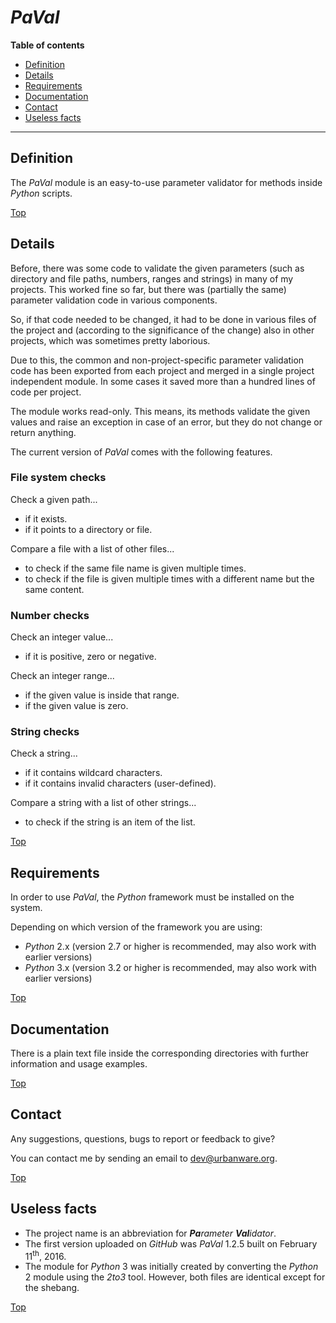 # *PaVal*

**Table of contents**
*   [Definition](#definition)
*   [Details](#details)
*   [Requirements](#requirements)
*   [Documentation](#documentation)
*   [Contact](#contact)
*   [Useless facts](#useless-facts)

----

## Definition

The *PaVal* module is an easy-to-use parameter validator for methods inside *Python* scripts.

[Top](#paval)

## Details

Before, there was some code to validate the given parameters (such as directory and file paths, numbers, ranges and strings) in many of my projects. This worked fine so far, but there was (partially the same) parameter validation code in various components.

So, if that code needed to be changed, it had to be done in various files of the project and (according to the significance of the change) also in other projects, which was sometimes pretty laborious.

Due to this, the common and non-project-specific parameter validation code has been exported from each project and merged in a single project independent module. In some cases it saved more than a hundred lines of code per project.

The module works read-only. This means, its methods validate the given values and raise an exception in case of an error, but they do not change or return anything.

The current version of *PaVal* comes with the following features.

### File system checks

Check a given path...

*   if it exists.
*   if it points to a directory or file.

Compare a file with a list of other files...

*   to check if the same file name is given multiple times.
*   to check if the file is given multiple times with a different name but the same content.

### Number checks

Check an integer value...

*   if it is positive, zero or negative.

Check an integer range...

*   if the given value is inside that range.
*   if the given value is zero.

### String checks

Check a string...

*   if it contains wildcard characters.
*   if it contains invalid characters (user-defined).

Compare a string with a list of other strings...

*   to check if the string is an item of the list.

[Top](#paval)

## Requirements

In order to use *PaVal*, the *Python* framework must be installed on the system.

Depending on which version of the framework you are using:

*   *Python* 2.x (version 2.7 or higher is recommended, may also work with earlier versions)
*   *Python* 3.x (version 3.2 or higher is recommended, may also work with earlier versions)

[Top](#paval)

## Documentation

There is a plain text file inside the corresponding directories with further information and usage examples.

[Top](#paval)

## Contact

Any suggestions, questions, bugs to report or feedback to give?

You can contact me by sending an email to <dev@urbanware.org>.

[Top](#paval)

## Useless facts

*   The project name is an abbreviation for ***Pa****rameter* ***Val****idator*.
*   The first version uploaded on *GitHub* was *PaVal* 1.2.5 built on February 11<sup>th</sup>, 2016.
*   The module for *Python* 3 was initially created by converting the *Python* 2 module using the *2to3* tool. However, both files are identical except for the shebang.

[Top](#paval)
